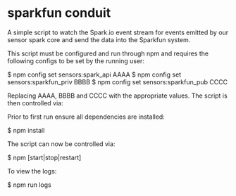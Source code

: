 # sparkfun conduit

A simple script to watch the Spark.io event stream for events emitted by
our sensor spark core and send the data into the Sparkfun system.

This script must be configured and run through npm and requires the
following configs to be set by the running user:

  $ npm config set sensors:spark_api AAAA
  $ npm config set sensors:sparkfun_priv BBBB
  $ npm config set sensors:sparkfun_pub CCCC

Replacing AAAA, BBBB and CCCC with the appropriate values. The script is
then controlled via:

Prior to first run ensure all dependencies are installed:

  $ npm install

The script can now be controlled via:

  $ npm [start|stop|restart]

To view the logs:

  $ npm run logs
